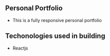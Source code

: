 ## Personal Portfolio

- This is a fully responsive personal portfolio

## Techonologies used in building

- Reactjs
